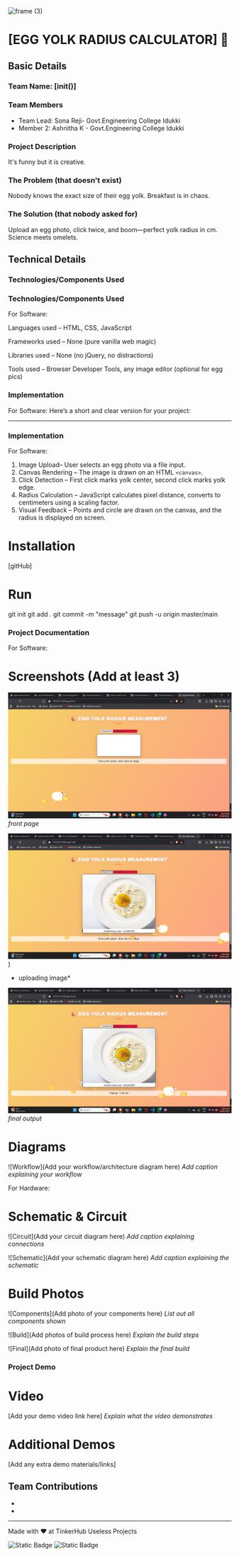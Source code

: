 <img width="3188" height="1202" alt="frame (3)" src="https://github.com/user-attachments/assets/517ad8e9-ad22-457d-9538-a9e62d137cd7" />


# [EGG YOLK RADIUS CALCULATOR] 🎯


## Basic Details
### Team Name: [init()]


### Team Members
- Team Lead: Sona Reji- Govt.Engineering College Idukki
- Member 2: Ashnitha K - Govt.Engineering College Idukki


### Project Description
It's funny but it is creative.

### The Problem (that doesn't exist)
Nobody knows the exact size of their egg yolk. Breakfast is in chaos.

### The Solution (that nobody asked for)
Upload an egg photo, click twice, and boom—perfect yolk radius in cm. Science meets omelets.


## Technical Details
### Technologies/Components Used
### Technologies/Components Used
For Software:

Languages used – HTML, CSS, JavaScript

Frameworks used – None (pure vanilla web magic)

Libraries used – None (no jQuery, no distractions)

Tools used – Browser Developer Tools, any image editor (optional for egg pics)



### Implementation
For Software:
Here’s a short and clear version for your project:

---

### **Implementation**

For Software:

1. Image Upload– User selects an egg photo via a file input.
2. Canvas Rendering – The image is drawn on an HTML `<canvas>`.
3. Click Detection – First click marks yolk center, second click marks yolk edge.
4. Radius Calculation – JavaScript calculates pixel distance, converts to centimeters using a scaling factor.
5. Visual Feedback – Points and circle are drawn on the canvas, and the radius is displayed on screen.


# Installation
[gitHub]

# Run
git init
git add .
git commit -m "message"
git push -u origin master/main


### Project Documentation
For Software:

# Screenshots (Add at least 3)
![Screenshot1](s1.png)
*front page*

![Screenshot2](s2.png))
* uploading image*

![Screenshot3](s3.png)
*final output*

# Diagrams
![Workflow](Add your workflow/architecture diagram here)
*Add caption explaining your workflow*

For Hardware:

# Schematic & Circuit
![Circuit](Add your circuit diagram here)
*Add caption explaining connections*

![Schematic](Add your schematic diagram here)
*Add caption explaining the schematic*

# Build Photos
![Components](Add photo of your components here)
*List out all components shown*

![Build](Add photos of build process here)
*Explain the build steps*

![Final](Add photo of final product here)
*Explain the final build*

### Project Demo
# Video
[Add your demo video link here]
*Explain what the video demonstrates*

# Additional Demos
[Add any extra demo materials/links]

## Team Contributions
- [sona Reji]: [animation,javascript]
- [ashnitha ]: [html]


---
Made with ❤️ at TinkerHub Useless Projects 

![Static Badge](https://img.shields.io/badge/TinkerHub-24?color=%23000000&link=https%3A%2F%2Fwww.tinkerhub.org%2F)
![Static Badge](https://img.shields.io/badge/UselessProjects--25-25?link=https%3A%2F%2Fwww.tinkerhub.org%2Fevents%2FQ2Q1TQKX6Q%2FUseless%2520Projects)



